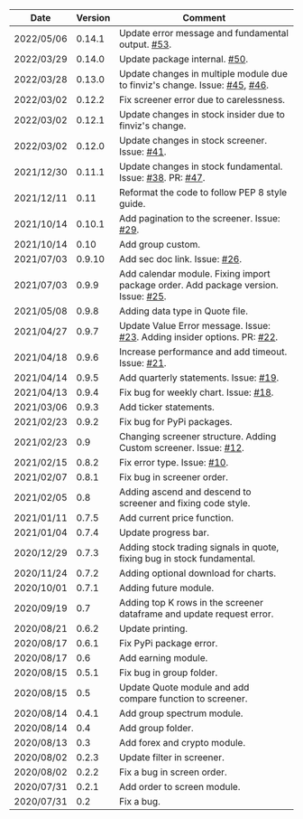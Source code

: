 | Date | Version | Comment |
| ------------- | ------------- | ------------- |
| 2022/05/06 | 0.14.1 | Update error message and fundamental output. [#53](https://github.com/lit26/finvizfinance/pull/53). |
| 2022/03/29 | 0.14.0 | Update package internal. [#50](https://github.com/lit26/finvizfinance/pull/50). |
| 2022/03/28 | 0.13.0 | Update changes in multiple module due to finviz's change. Issue: [#45](https://github.com/lit26/finvizfinance/issues/45), [#46](https://github.com/lit26/finvizfinance/issues/46). |
| 2022/03/02 | 0.12.2 | Fix screener error due to carelessness. |
| 2022/03/02 | 0.12.1 | Update changes in stock insider due to finviz's change. |
| 2022/03/02 | 0.12.0 | Update changes in stock screener. Issue: [#41](https://github.com/lit26/finvizfinance/issues/41).|
| 2021/12/30 | 0.11.1 | Update changes in stock fundamental. Issue: [#38](https://github.com/lit26/finvizfinance/issues/38). PR: [#47](https://github.com/lit26/finvizfinance/pull/37).|
| 2021/12/11 | 0.11 | Reformat the code to follow PEP 8 style guide. |
| 2021/10/14 | 0.10.1 | Add pagination to the screener. Issue: [#29](https://github.com/lit26/finvizfinance/issues/29).  |
| 2021/10/14 | 0.10 | Add group custom. |
| 2021/07/03 | 0.9.10 | Add sec doc link. Issue: [#26](https://github.com/lit26/finvizfinance/issues/26). |
| 2021/07/03 | 0.9.9 | Add calendar module. Fixing import package order. Add package version. Issue: [#25](https://github.com/lit26/finvizfinance/issues/25).|
| 2021/05/08 | 0.9.8 | Adding data type in Quote file.|
| 2021/04/27 | 0.9.7 | Update Value Error message. Issue: [#23](https://github.com/lit26/finvizfinance/issues/23). Adding insider options. PR: [#22](https://github.com/lit26/finvizfinance/pull/22). |
| 2021/04/18 | 0.9.6 | Increase performance and add timeout. Issue: [#21](https://github.com/lit26/finvizfinance/issues/21).|
| 2021/04/14 | 0.9.5 | Add quarterly statements. Issue: [#19](https://github.com/lit26/finvizfinance/issues/19).|
| 2021/04/13 | 0.9.4 | Fix bug for weekly chart. Issue: [#18](https://github.com/lit26/finvizfinance/issues/18).|
| 2021/03/06 | 0.9.3 | Add ticker statements. |
| 2021/02/23 | 0.9.2 | Fix bug for PyPi packages. |
| 2021/02/23 | 0.9 | Changing screener structure. Adding Custom screener. Issue: [#12](https://github.com/lit26/finvizfinance/issues/12).|
| 2021/02/15 | 0.8.2 | Fix error type. Issue: [#10](https://github.com/lit26/finvizfinance/issues/10). |
| 2021/02/07 | 0.8.1 | Fix bug in screener order. |
| 2021/02/05 | 0.8 | Adding ascend and descend to screener and fixing code style. |
| 2021/01/11 | 0.7.5 | Add current price function. |
| 2021/01/04 | 0.7.4 | Update progress bar. |
| 2020/12/29 | 0.7.3 | Adding stock trading signals in quote, fixing bug in stock fundamental. |
| 2020/11/24 | 0.7.2 | Adding optional download for charts. |
| 2020/10/01 | 0.7.1 | Adding future module. |
| 2020/09/19 | 0.7 | Adding top K rows in the screener dataframe and update request error. |
| 2020/08/21 | 0.6.2 | Update printing. |
| 2020/08/17 | 0.6.1 | Fix PyPi package error. |
| 2020/08/17 | 0.6 | Add earning module. |
| 2020/08/15 | 0.5.1 | Fix bug in group folder. |
| 2020/08/15 | 0.5 | Update Quote module and add compare function to screener. |
| 2020/08/14 | 0.4.1 | Add group spectrum module. |
| 2020/08/14 | 0.4 | Add group folder. |
| 2020/08/13 | 0.3 | Add forex and crypto module. |
| 2020/08/02 | 0.2.3 | Update filter in screener. |
| 2020/08/02 | 0.2.2 | Fix a bug in screen order. |
| 2020/07/31 | 0.2.1 | Add order to screen module. |
| 2020/07/31 | 0.2 | Fix a bug. |
